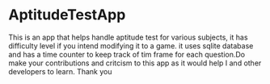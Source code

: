 # AptitudeTestApp
This is an app that helps handle aptitude test for various subjects, it has difficulty level if you intend modifying it to a game. it uses sqlite database and has a time counter to keep track of tim frame for each question.Do make your contributions and critcism to this app as it would help I and other developers to learn. Thank you
